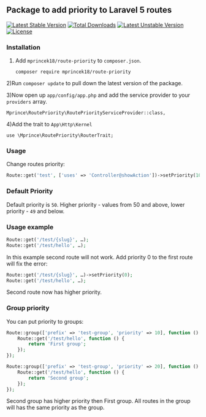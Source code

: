 ## Package to add priority to Laravel 5 routes

[![Latest Stable Version](https://poser.pugx.org/mprince2k18/route-priority/v/stable)](https://packagist.org/packages/mprince2k18/route-priority) 
[![Total Downloads](https://poser.pugx.org/mprince2k18/route-priority/downloads)](https://packagist.org/packages/mprince2k18/route-priority) 
[![Latest Unstable Version](https://poser.pugx.org/mprince2k18/route-priority/v/unstable)](https://packagist.org/packages/mprince2k18/route-priority) 
[![License](https://poser.pugx.org/mprince2k18/route-priority/license)](https://packagist.org/packages/mprince2k18/route-priority)

### Installation

1) Add `mprincek18/route-priority` to `composer.json`.

   ```
   composer require mprincek18/route-priority
   ```
    
2)Run `composer update` to pull down the latest version of the package.

3)Now open up `app/config/app.php` and add the service provider to your `providers` array.

	Mprince\RoutePriority\RoutePriorityServiceProvider::class,

4)Add the trait to `App\Http\Kernel`

	use \Mprince\RoutePriority\RouterTrait;

### Usage

Change routes priority:

```php
Route::get('test', ['uses' => 'Controller@showAction'])->setPriority(100);
```

### Default Priority

Default priority is `50`. Higher priority - values from 50 and above, lower priority - `49` and below.

### Usage example

```php
Route::get('/test/{slug}', …);
Route::get('/test/hello', …);
```

In this example second route will not work. Add priority 0 to the first route will fix the error:

```php
Route::get('/test/{slug}', …)->setPriority(0);
Route::get('/test/hello', …);
```

Second route now has higher priority.

### Group priority

You can put priority to groups:

```php
Route::group(['prefix' => 'test-group', 'priority' => 10], function () {
	Route::get('/test/hello', function () {
	    return 'First group';
	});
});

Route::group(['prefix' => 'test-group', 'priority' => 20], function () {
	Route::get('/test/hello', function () {
	    return 'Second group';
	});
});
```

Second group has higher priority then First group. All routes in the group will has the same priority as the group.